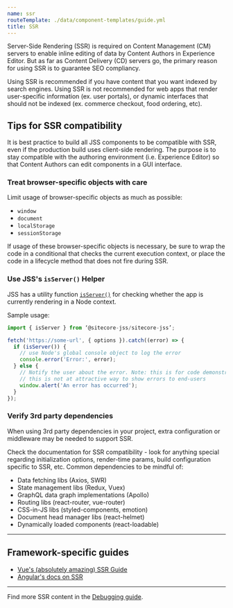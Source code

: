 ```yaml
---
name: ssr
routeTemplate: ./data/component-templates/guide.yml
title: SSR 
---
```


Server-Side Rendering (SSR) is required on Content Management (CM) servers to enable inline editing of data by Content Authors in Experience Editor. But as far as Content Delivery (CD) servers go, the primary reason for using SSR is to guarantee SEO compliancy.

Using SSR is recommended if you have content that you want indexed by search engines. Using SSR is not recommended for web apps that render user-specific information (ex. user portals), or dynamic interfaces that should not be indexed (ex. commerce checkout, food ordering, etc).

## Tips for SSR compatibility

It is best practice to build all JSS components to be compatible with SSR, even if the production build uses client-side rendering. The purpose is to stay compatible with the authoring environment (i.e. Experience Editor) so that Content Authors can edit components in a GUI interface.

### Treat browser-specific objects with care

Limit usage of browser-specific objects as much as possible:
- `window`
- `document`
- `localStorage`
- `sessionStorage`

If usage of these browser-specific objects is necessary, be sure to wrap the code in a conditional that checks the current execution context, or place the code in a lifecycle method that does not fire during SSR.

### Use JSS's `isServer()` Helper
JSS has a utility function [`isServer()`](https://github.com/Sitecore/jss/blob/dev/packages/sitecore-jss/src/util.ts#L1) for checking whether the app is currently rendering in a Node context.

Sample usage:

```javascript
import { isServer } from ‘@sitecore-jss/sitecore-jss’;

fetch('https://some-url', { options }).catch((error) => {
  if (isServer()) {
    // use Node's global console object to log the error
    console.error('Error:', error);
  } else {
    // Notify the user about the error. Note: this is for code demonstration only;
    // this is not at attractive way to show errors to end-users
    window.alert('An error has occurred');
  }
});
```

### Verify 3rd party dependencies

When using 3rd party dependencies in your project, extra configuration or middleware may be needed to support SSR.

Check the documentation for SSR compatibility - look for anything special regarding initialization options, render-time params, build configuration specific to SSR, etc. Common dependencies to be mindful of:
- Data fetching libs (Axios, SWR)
- State management libs (Redux, Vuex)
- GraphQL data graph implementations (Apollo)
- Routing libs (react-router, vue-router)
- CSS-in-JS libs (styled-components, emotion)
- Document head manager libs (react-helmet)
- Dynamically loaded components (react-loadable)

---

## Framework-specific guides

- [Vue's (absolutely amazing) SSR Guide](https://ssr.vuejs.org/#what-is-server-side-rendering-ssr)
- [Angular's docs on SSR](https://angular.io/guide/universal)

---

Find more SSR content in the [Debugging guide](error-handling-debugging-guide/debugging-help#debugging-node).